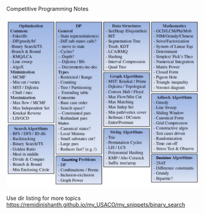 Competitive Programming Notes

![](my_snippets/images/algo_topics.jpg)

Use dir listing for more topics
https://remidinishanth.github.io/my_USACO/my_snippets/binary_search
